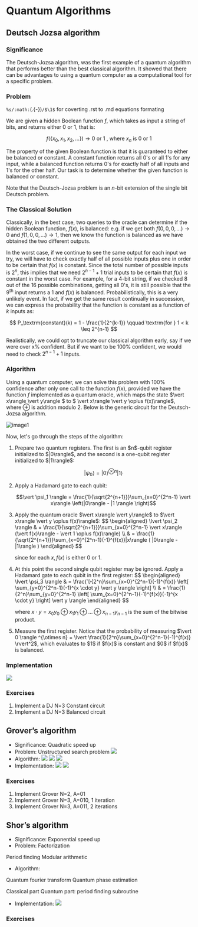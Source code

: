 # Quantum Algorithms

## Deutsch Jozsa algorithm

### Significance

The Deutsch-Jozsa algorithm, was the first example of a quantum algorithm that performs better than the best classical algorithm. It showed that there can be advantages to using a quantum computer as a computational tool for a specific problem.

### Problem

`%s/:math:`\(.\{-}\)`/$\1$` for coverting .rst to .md equations formating

We are given a hidden Boolean function $f$, which takes as input a string of bits, and returns either $0$ or $1$, that is:

$$
f(\{x_0,x_1,x_2,...\}) \rightarrow 0 \textrm{ or } 1 \textrm{ , where } x_n \textrm{ is } 0 \textrm{ or } 1$$

The property of the given Boolean function is that it is guaranteed to either be balanced or constant. A constant function returns all $0$'s or all $1$'s for any input, while a balanced function returns $0$'s for exactly half of all inputs and $1$'s for the other half. Our task is to determine whether the given function is balanced or constant. 

Note that the Deutsch-Jozsa problem is an $n$-bit extension of the single bit Deutsch problem.

### The Classical Solution

Classically, in the best case, two queries to the oracle can determine if the hidden Boolean function, $f(x)$, is balanced: 
e.g. if we get both $f(0,0,0,...)\rightarrow 0$ and $f(1,0,0,...) \rightarrow 1$, then we know the function is balanced as we have obtained the two different outputs.  

In the worst case, if we continue to see the same output for each input we try, we will have to check exactly half of all possible inputs plus one in order to be certain that $f(x)$ is constant. Since the total number of possible inputs is $2^n$, this implies that we need $2^{n-1}+1$ trial inputs to be certain that $f(x)$ is constant in the worst case. For example, for a $4$-bit string, if we checked $8$ out of the $16$ possible combinations, getting all $0$'s, it is still possible that the $9^\textrm{th}$ input returns a $1$ and $f(x)$ is balanced. Probabilistically, this is a very unlikely event. In fact, if we get the same result continually in succession, we can express the probability that the function is constant as a function of $k$ inputs as:

$$ P_\textrm{constant}(k) = 1 - \frac{1}{2^{k-1}} \qquad \textrm{for } 1 < k \leq 2^{n-1} $$
>

Realistically, we could opt to truncate our classical algorithm early, say if we were over x% confident. But if we want to be 100% confident, we would need to check $2^{n-1}+1$ inputs.

### Algorithm 
Using a quantum computer, we can solve this problem with 100% confidence after only one call to the function $f(x)$, provided we have the function $f$ implemented as a quantum oracle, which maps the state $\vert x\rangle \vert y\rangle $ to $ \vert x\rangle \vert y \oplus f(x)\rangle$, where $\oplus$ is addition modulo $2$. Below is the generic circuit for the Deutsch-Jozsa algorithm.

![image1](images/deutsch_steps.png)

Now, let's go through the steps of the algorithm:

<ol>
   <li>
        Prepare two quantum registers. The first is an $n$-qubit register initialized to $|0\rangle$, and the second is a one-qubit register initialized to $|1\rangle$:
        

$$\vert \psi_0 \rangle = \vert0\rangle^{\otimes n} \vert 1\rangle$$


   </li>
    
   <li>
        Apply a Hadamard gate to each qubit:
        

$$\vert \psi_1 \rangle = \frac{1}{\sqrt{2^{n+1}}}\sum_{x=0}^{2^n-1} \vert x\rangle \left(|0\rangle - |1 \rangle \right)$$


   </li>
   
   <li>
        Apply the quantum oracle $\vert x\rangle \vert y\rangle$ to $\vert x\rangle \vert y \oplus f(x)\rangle$:
        $$
            \begin{aligned}
            \lvert \psi_2 \rangle  
                & = \frac{1}{\sqrt{2^{n+1}}}\sum_{x=0}^{2^n-1} \vert x\rangle (\vert f(x)\rangle - \vert 1 \oplus f(x)\rangle) \\  
                & = \frac{1}{\sqrt{2^{n+1}}}\sum_{x=0}^{2^n-1}(-1)^{f(x)}|x\rangle ( |0\rangle - |1\rangle ) 
        \end{aligned}
        $$
       
since for each $x,f(x)$ is either $0$ or $1$.
   </li>

   <li>
       At this point the second single qubit register may be ignored. Apply a Hadamard gate to each qubit in the first register:
        $$
        \begin{aligned}
            \lvert \psi_3 \rangle 
                & = \frac{1}{2^n}\sum_{x=0}^{2^n-1}(-1)^{f(x)}
                    \left[ \sum_{y=0}^{2^n-1}(-1)^{x \cdot y} 
                    \vert y \rangle \right] \\
                & = \frac{1}{2^n}\sum_{y=0}^{2^n-1}
                    \left[ \sum_{x=0}^{2^n-1}(-1)^{f(x)}(-1)^{x \cdot y} \right]
                    \vert y \rangle
        \end{aligned}
        $$
       
where $x \cdot y = x_0y_0 \oplus x_1y_1 \oplus \ldots \oplus x_{n-1}y_{n-1}$ is the sum of the bitwise product.
   </li>

   <li>
       Measure the first register. Notice that the probability of measuring $\vert 0 \rangle ^{\otimes n} = \lvert \frac{1}{2^n}\sum_{x=0}^{2^n-1}(-1)^{f(x)} \rvert^2$, which evaluates to $1$ if $f(x)$ is constant and $0$ if $f(x)$ is balanced. 
   </li>

</ol>

### Implementation
![](images/dj_algorithm_circuit.png)
### Exercises

1. Implement a DJ N=3 Constant circuit
2. Implement a DJ N=3 Balanced circuit

## Grover’s algorithm

- Significance: Quadratic speed up
- Problem: Unstructured search problem
![](images/grover_unstructured_search.png)
- Algorithm: 
![](images/grover_step1.jpg)
![](images/grover_step2.jpg)
![](images/grover_step3.jpg)
- Implementation:
![](images/grover_circuit_high_level.png)
![](images/grover_n=2_a=00.png)
### Exercises
 
1. Implement Grover N=2, A=01
2. Implement Grover N=3, A=010, 1 iteration
3. Implement Grover N=3, A=011, 2 iterations

## Shor’s algorithm

- Significance: Exponential speed up
- Problem: Factorization

Period finding
Modular arithmetic


- Algorithm: 

Quantum fourier transform
Quantum phase estimation


Classical part
Quantum part: period finding subroutine

- Implementation:
![](images/shor_circuit.svg)
### Exercises

